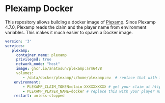 # Plexamp Docker

This repository allows building a docker image of [Plexamp](https://plexamp.com/). Since Plexamp 4.7.0, Plexamp reads the claim and the player name from environment variables. This makes it much easier to spawn a Docker image.

```yaml
version: '3'
services:
   plexamp:
     container_name: plexamp 
     privileged: true
     network_mode: "host" 
     image: ghcr.io/anatosun/plexamp:arm64v8
     volumes: 
        - /data/docker/plexamp/:/home/plexamp:rw  # replace that with the appropriate host binding
    environment:
        - PLEXAMP_CLAIM_TOKEN=claim-XXXXXXXXXX # get your claim at https://www.plex.tv/claim/
        - PLEXAMP_PLAYER_NAME=docker # replace this with your player name
    restart: unless-stopped
```
